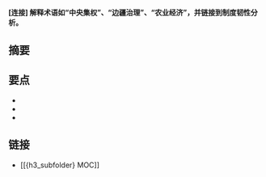 #### [连接] 解释术语如“中央集权”、“边疆治理”、“农业经济”，并链接到制度韧性分析。


## 摘要


## 要点

- 
- 
- 

## 链接

- [[{h3_subfolder} MOC]]
